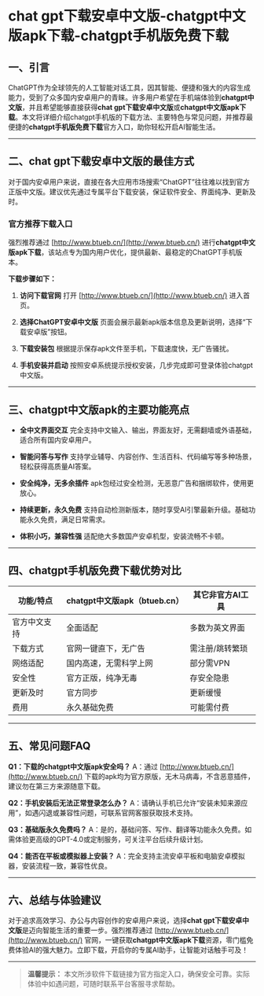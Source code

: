 # chat gpt下载安卓中文版-chatgpt中文版apk下载-chatgpt手机版免费下载

## 一、引言

ChatGPT作为全球领先的人工智能对话工具，因其智能、便捷和强大的内容生成能力，受到了众多国内安卓用户的青睐。许多用户希望在手机端体验到**chatgpt中文版**，并且希望能够直接获得**chat gpt下载安卓中文版**或**chatgpt中文版apk下载**。本文将详细介绍chatgpt手机版的下载方法、主要特色与常见问题，并推荐最便捷的**chatgpt手机版免费下载**官方入口，助你轻松开启AI智能生活。

---

## 二、chat gpt下载安卓中文版的最佳方式

对于国内安卓用户来说，直接在各大应用市场搜索“ChatGPT”往往难以找到官方正版中文版。建议优先通过专属平台下载安装，保证软件安全、界面纯净、更新及时。

### 官方推荐下载入口

强烈推荐通过 [http://www.btueb.cn/](http://www.btueb.cn/) 进行**chatgpt中文版apk下载**，该站点专为国内用户优化，提供最新、最稳定的ChatGPT手机版本。

**下载步骤如下：**

1. **访问下载官网**
   打开 [http://www.btueb.cn/](http://www.btueb.cn/) 进入首页。

2. **选择ChatGPT安卓中文版**
   页面会展示最新apk版本信息及更新说明，选择“下载安卓版”按钮。

3. **下载安装包**
   根据提示保存apk文件至手机，下载速度快，无广告骚扰。

4. **手机安装并启动**
   按照安卓系统提示授权安装，几步完成即可登录体验chatgpt中文版。

---

## 三、chatgpt中文版apk的主要功能亮点

* **全中文界面交互**
  完全支持中文输入、输出，界面友好，无需翻墙或外语基础，适合所有国内安卓用户。

* **智能问答与写作**
  支持学业辅导、内容创作、生活百科、代码编写等多种场景，轻松获得高质量AI答案。

* **安全纯净，无多余插件**
  apk包经过安全检测，无恶意广告和捆绑软件，使用更放心。

* **持续更新，永久免费**
  支持自动检测新版本，随时享受AI引擎最新升级。基础功能永久免费，满足日常需求。

* **体积小巧，兼容性强**
  适配绝大多数国产安卓机型，安装流畅不卡顿。

---

## 四、chatgpt手机版免费下载优势对比

| 功能/特点  | chatgpt中文版apk（btueb.cn） | 其它非官方AI工具 |
| ------ | ----------------------- | --------- |
| 官方中文支持 | 全面适配                    | 多数为英文界面   |
| 下载方式   | 官网一键直下，无广告              | 需注册/跳转繁琐  |
| 网络适配   | 国内高速，无需科学上网             | 部分需VPN    |
| 安全性    | 官方正版，纯净无毒               | 存安全隐患     |
| 更新及时   | 官方同步                    | 更新缓慢      |
| 费用     | 永久基础免费                  | 可能需付费     |

---

## 五、常见问题FAQ

**Q1：下载的chatgpt中文版apk安全吗？**
A：通过 [http://www.btueb.cn/](http://www.btueb.cn/) 下载的apk均为官方原版，无木马病毒，不含恶意插件，建议勿在第三方来源随意下载。

**Q2：手机安装后无法正常登录怎么办？**
A：请确认手机已允许“安装未知来源应用”，如遇闪退或兼容性问题，可联系官网客服获取技术支持。

**Q3：基础版永久免费吗？**
A：是的，基础问答、写作、翻译等功能永久免费。如需体验更高级的GPT-4.0或定制服务，可关注平台后续升级计划。

**Q4：能否在平板或模拟器上安装？**
A：完全支持主流安卓平板和电脑安卓模拟器，安装流程一致，兼容性优良。

---

## 六、总结与体验建议

对于追求高效学习、办公与内容创作的安卓用户来说，选择**chat gpt下载安卓中文版**是迈向智能生活的重要一步。强烈推荐通过 [http://www.btueb.cn/](http://www.btueb.cn/) 官网，一键获取**chatgpt中文版apk下载**资源，零门槛免费体验AI的强大魅力。立即下载，开启你的专属AI助手，让智能对话触手可及！

---

> **温馨提示：**
> 本文所涉软件下载链接为官方指定入口，确保安全可靠。实际体验中如遇问题，可随时联系平台客服寻求帮助。
